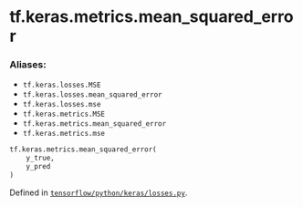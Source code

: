<div itemscope itemtype="http://developers.google.com/ReferenceObject">
<meta itemprop="name" content="tf.keras.metrics.mean_squared_error" />
<meta itemprop="path" content="Stable" />
</div>

# tf.keras.metrics.mean_squared_error

### Aliases:

* `tf.keras.losses.MSE`
* `tf.keras.losses.mean_squared_error`
* `tf.keras.losses.mse`
* `tf.keras.metrics.MSE`
* `tf.keras.metrics.mean_squared_error`
* `tf.keras.metrics.mse`

``` python
tf.keras.metrics.mean_squared_error(
    y_true,
    y_pred
)
```



Defined in [`tensorflow/python/keras/losses.py`](https://www.tensorflow.org/code/tensorflow/python/keras/losses.py).

